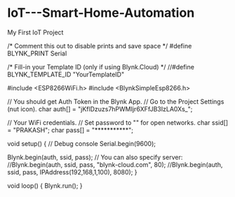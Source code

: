 # IoT---Smart-Home-Automation
My First IoT Project

/* Comment this out to disable prints and save space */
#define BLYNK_PRINT Serial

/* Fill-in your Template ID (only if using Blynk.Cloud) */
//#define BLYNK_TEMPLATE_ID   "YourTemplateID"


#include <ESP8266WiFi.h>
#include <BlynkSimpleEsp8266.h>

// You should get Auth Token in the Blynk App.
// Go to the Project Settings (nut icon).
char auth[] = "jKflDzuzs7hPWMIjr6XFfJB3IzLA0Xs_";

// Your WiFi credentials.
// Set password to "" for open networks.
char ssid[] = "PRAKASH";
char pass[] = "***********";

void setup()
{
  // Debug console
  Serial.begin(9600);

  Blynk.begin(auth, ssid, pass);
  // You can also specify server:
  //Blynk.begin(auth, ssid, pass, "blynk-cloud.com", 80);
  //Blynk.begin(auth, ssid, pass, IPAddress(192,168,1,100), 8080);
}

void loop()
{
  Blynk.run();
}
